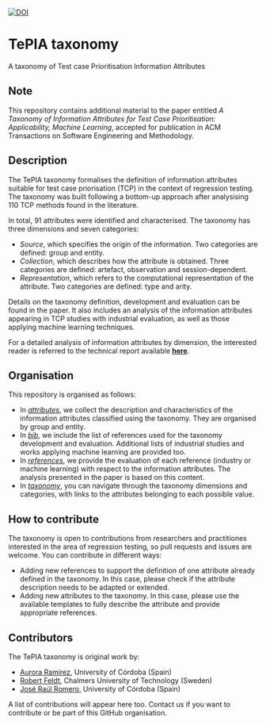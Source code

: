 [![DOI](https://zenodo.org/badge/321306840.svg)](https://zenodo.org/badge/latestdoi/321306840)

# TePIA taxonomy
A taxonomy of Test case Prioritisation Information Attributes

## Note

This repository contains additional material to the paper entitled *A Taxonomy of Information Attributes for Test Case Prioritisation: Applicability, Machine Learning*, accepted for publication in ACM Transactions on Software Engineering and Methodology.

## Description

The TePIA taxonomy formalises the definition of information attributes suitable for test case priorisation (TCP) in the context of regression testing. The taxonomy was built following a bottom-up approach after analysising 110 TCP methods found in the literature. 

In total, 91 attributes were identified and characterised. The taxonomy has three dimensions and seven categories:

* *Source*, which specifies the origin of the information. Two categories are defined: group and entity.
* *Collection*, which describes how the attribute is obtained. Three categories are defined: artefact, observation and session-dependent.
* *Representation*, which refers to the computational representation of the attribute. Two categories are defined: type and arity.

Details on the taxonomy definition, development and evaluation can be found in the paper. It also includes an analysis of the information attributes appearing in TCP studies with industrial evaluation, as well as those applying machine learning techniques.  

For a detailed analysis of information attributes by dimension, the interested reader is referred to the technical report available [**here**](docs/tepia-taxonomy-tr.pdf).

## Organisation

This repository is organised as follows:

* In [*attributes*](attributes/README.md), we collect the description and characteristics of the information attributes classified using the taxonomy. They are organised by group and entity.
* In [*bib*](bib/README.md), we include the list of references used for the taxonomy development and evaluation. Additional lists of industrial studies and works applying machine learning are provided too.
* In [*references*](references/README.md), we provide the evaluation of each reference (industry or machine learning) with respect to the information attributes. The analysis presented in the paper is based on this content.
* In [*taxonomy*](taxonomy/README.md), you can navigate through the taxonomy dimensions and categories, with links to the attributes belonging to each possible value.

## How to contribute

The taxonomy is open to contributions from researchers and practitiones interested in the area of regression testing, so pull requests and issues are welcome. You can contribute in different ways:

* Adding new references to support the definition of one attribute already defined in the taxonomy. In this case, please check if the attribute description needs to be adapted or extended. 
* Adding new attributes to the taxonomy. In this case, please use the available templates to fully describe the attribute and provide appropriate references.

## Contributors

The TePIA taxonomy is original work by:

* [Aurora Ramírez](https://github.com/aurorarq), University of Córdoba (Spain)
* [Robert Feldt](https://github.com/robertfeldt), Chalmers University of Technology (Sweden)
* [José Raúl Romero](https://github.com/jrromero), University of Córdoba (Spain)

A list of contributions will appear here too. Contact us if you want to contribute or be part of this GitHub organisation.
